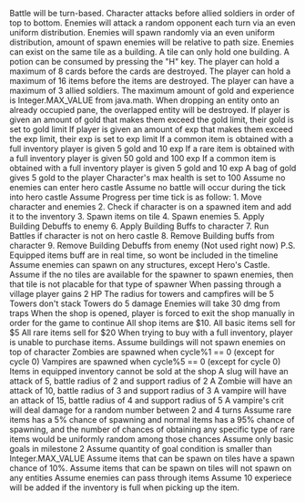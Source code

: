 Battle will be turn-based.
Character attacks before allied soldiers in order of top to bottom.
Enemies will attack a random opponent each turn via an even uniform distribution.
Enemies will spawn randomly via an even uniform distribution, amount of spawn enemies will be relative to path size.
Enemies can exist on the same tile as a building.
A tile can only hold one building.
A potion can be consumed by pressing the "H" key.
The player can hold a maximum of 8 cards before the cards are destroyed.
The player can hold a maximum of 16 items before the items are destroyed.
The player can have a maximum of 3 allied soldiers.
The maximum amount of gold and experience is Integer.MAX_VALUE from java.math.
When dropping an entity onto an already occupied pane, the overlapped entity will be destroyed.
If player is given an amount of gold that makes them exceed the gold limit, their gold is set to gold limit
If player is given an amount of exp that makes them exceed the exp limit, their exp is set to exp limit
If a common item is obtained with a full inventory player is given 5 gold and 10 exp
If a rare item is obtained with a full inventory player is given 50 gold and 100 exp
If a common item is obtained with a full inventory player is given 5 gold and 10 exp
A bag of gold gives 5 gold to the player
Character's max health is set to 100
Assume no enemies can enter hero castle
Assume no battle will occur during the tick into hero castle
Assume Progress per time tick is as follow:
    1. Move character and enemies
    2. Check if character is on a spawned item and add it to the inventory
    3. Spawn items on tile
    4. Spawn enemies
    5. Apply Building Debuffs to enemy
    6. Apply Building Buffs to character
    7. Run Battles if character is not on hero castle
    8. Remove Building buffs from character
    9. Remove Building Debuffs from enemy (Not used right now)
    P.S. Equipped items buff are in real time, so wont be included in the timeline
Assume enemies can spawn on any structures, except Hero's Castle.
Assume if the no tiles are available for the spawner to spawn enemies, then that tile is not placable for that type of spawner
When passing through a village player gains 2 HP
The radius for towers and campfires will be 5
Towers don't stack
Towers do 5 damage
Enemies will take 30 dmg from traps
When the shop is opened, player is forced to exit the shop manually in order for the game to continue
All shop items are $10.
All basic items sell for $5
All rare items sell for $20
When trying to buy with a full inventory, player is unable to purchase items.
Assume buildings will not spawn enemies on top of character
Zombies are spawned when cycle%1 == 0 (except for cycle 0)
Vampires are spawned when cycle%5 == 0 (except for cycle 0)
Items in equipped inventory cannot be sold at the shop
A slug will have an attack of 5, battle radius of 2 and support radius of 2
A Zombie will have an attack of 10, battle radius of 3 and support radius of 3
A vampire will have an attack of 15, battle radius of 4 and support radius of 5
A vampire's crit will deal damage for a random number between 2 and 4 turns
Assume rare items has a 5% chance of spawning and normal items has a 95% chance of spawning, and the number of chances of obtaining any specific type of rare items would be uniformly random among those chances
Assume only basic goals in milestone 2
Assume quantity of goal condition is smaller than Integer.MAX_VALUE
Assume items that can be spawn on tiles have a spawn chance of 10%.
Assume items that can be spawn on tiles will not spawn on any entities
Assume enemies can pass through items
Assume 10 experiece will be added if the inventory is full when picking up the item.

